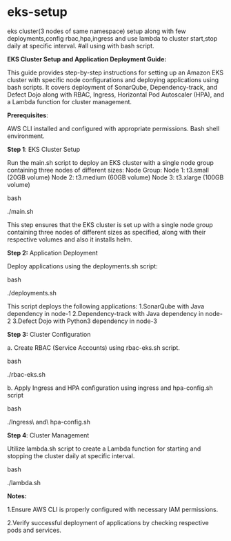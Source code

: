 # eks-setup
eks cluster(3 nodes of same namespace) setup along with few deployments,config rbac,hpa,ingress and use lambda to cluster start,stop daily at specific interval.
#all using with bash script.

**EKS Cluster Setup and Application Deployment Guide:**

This guide provides step-by-step instructions for setting up an Amazon EKS cluster with specific node configurations and deploying applications using bash scripts. It covers deployment of SonarQube, Dependency-track, and Defect Dojo along with RBAC, Ingress, Horizontal Pod Autoscaler (HPA), and a Lambda function for cluster management.

**Prerequisites**:

AWS CLI installed and configured with appropriate permissions.
Bash shell environment.

**Step 1**: EKS Cluster Setup

Run the main.sh script to deploy an EKS cluster with a single node group containing three nodes of different sizes: 
Node Group:
Node 1: t3.small (20GB volume)
Node 2: t3.medium (60GB volume)
Node 3: t3.xlarge (100GB volume)

bash

./main.sh

This step ensures that the EKS cluster is set up with a single node group containing three nodes of different sizes as specified, along with their respective volumes and also it installs helm.



**Step 2:** Application Deployment

Deploy applications using the deployments.sh script:

bash

./deployments.sh

This script deploys the following applications:
1.SonarQube with Java dependency in node-1
2.Dependency-track with Java dependency in node-2
3.Defect Dojo with Python3 dependency in node-3

**Step 3:** Cluster Configuration

a. Create RBAC (Service Accounts) using rbac-eks.sh script.

bash

./rbac-eks.sh

b. Apply Ingress and HPA configuration using ingress and hpa-config.sh script

bash

 ./Ingress\ and\ hpa-config.sh 



**Step 4**: Cluster Management

Utilize lambda.sh script to create a Lambda function for starting and stopping the cluster daily at specific interval.

bash

./lambda.sh

**Notes:**

1.Ensure AWS CLI is properly configured with necessary IAM permissions.

2.Verify successful deployment of applications by checking respective pods and services.



